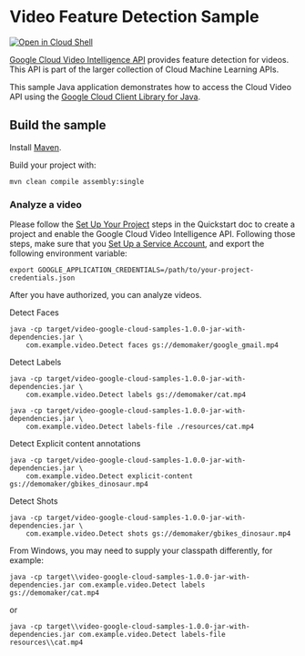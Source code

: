 # Video Feature Detection Sample

<a href="https://console.cloud.google.com/cloudshell/open?git_repo=https://github.com/GoogleCloudPlatform/java-docs-samples&page=editor&open_in_editor=video/cloud-client/README.md">
<img alt="Open in Cloud Shell" src ="http://gstatic.com/cloudssh/images/open-btn.png"></a>

[Google Cloud Video Intelligence API][video] provides feature detection for
videos. This API is part of the larger collection of Cloud Machine Learning
APIs.

This sample Java application demonstrates how to access the Cloud Video API
using the [Google Cloud Client Library for Java][google-cloud-java].

[video]: https://cloud.google.com/video-intelligence/docs/
[google-cloud-java]: https://github.com/GoogleCloudPlatform/google-cloud-java

## Build the sample

Install [Maven](http://maven.apache.org/).

Build your project with:

```
mvn clean compile assembly:single
```

### Analyze a video
Please follow the [Set Up Your Project](https://cloud.google.com/video-intelligence/docs/getting-started#set_up_your_project)
steps in the Quickstart doc to create a project and enable the Google Cloud
Video Intelligence API. Following those steps, make sure that you
[Set Up a Service Account](https://cloud.google.com/video-intelligence/docs/common/auth#set_up_a_service_account),
and export the following environment variable:

```
export GOOGLE_APPLICATION_CREDENTIALS=/path/to/your-project-credentials.json
```

After you have authorized, you can analyze videos.

Detect Faces
```
java -cp target/video-google-cloud-samples-1.0.0-jar-with-dependencies.jar \
    com.example.video.Detect faces gs://demomaker/google_gmail.mp4
```

Detect Labels
```
java -cp target/video-google-cloud-samples-1.0.0-jar-with-dependencies.jar \
    com.example.video.Detect labels gs://demomaker/cat.mp4

java -cp target/video-google-cloud-samples-1.0.0-jar-with-dependencies.jar \
    com.example.video.Detect labels-file ./resources/cat.mp4
```

Detect Explicit content annotations
```
java -cp target/video-google-cloud-samples-1.0.0-jar-with-dependencies.jar \
    com.example.video.Detect explicit-content gs://demomaker/gbikes_dinosaur.mp4
```

Detect Shots
```
java -cp target/video-google-cloud-samples-1.0.0-jar-with-dependencies.jar \
    com.example.video.Detect shots gs://demomaker/gbikes_dinosaur.mp4
```

From Windows, you may need to supply your classpath differently, for example:
```
java -cp target\\video-google-cloud-samples-1.0.0-jar-with-dependencies.jar com.example.video.Detect labels gs://demomaker/cat.mp4
```
or
```
java -cp target\\video-google-cloud-samples-1.0.0-jar-with-dependencies.jar com.example.video.Detect labels-file resources\\cat.mp4
```
